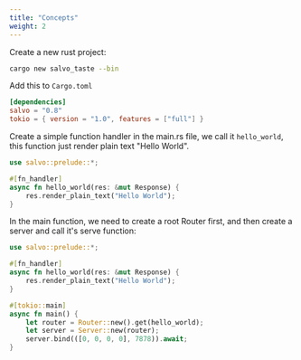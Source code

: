 ```yaml
---
title: "Concepts"
weight: 2
---
```



Create a new rust project:
```bash
cargo new salvo_taste --bin
```

Add this to `Cargo.toml`
```toml
[dependencies]
salvo = "0.8"
tokio = { version = "1.0", features = ["full"] }
```

Create a simple function handler in the main.rs file, we call it `hello_world`, this function just render plain text "Hello World".

```rust
use salvo::prelude::*;

#[fn_handler]
async fn hello_world(res: &mut Response) {
    res.render_plain_text("Hello World");
}
```

In the main function, we need to create a root Router first, and then create a server and call it's serve function:

```rust
use salvo::prelude::*;

#[fn_handler]
async fn hello_world(res: &mut Response) {
    res.render_plain_text("Hello World");
}

#[tokio::main]
async fn main() {
    let router = Router::new().get(hello_world);
    let server = Server::new(router);
    server.bind(([0, 0, 0, 0], 7878)).await;
}
```